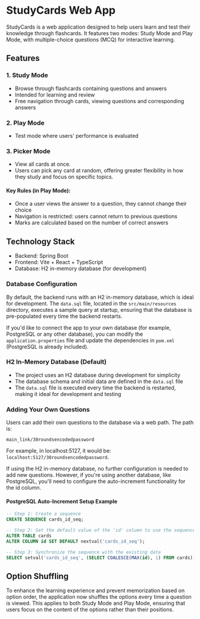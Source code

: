 # StudyCards Web App

StudyCards is a web application designed to help users learn and test their knowledge through flashcards. It features two modes: Study Mode and Play Mode, with multiple-choice questions (MCQ) for interactive learning.

## Features

### 1. Study Mode
- Browse through flashcards containing questions and answers
- Intended for learning and review
- Free navigation through cards, viewing questions and corresponding answers

### 2. Play Mode
- Test mode where users' performance is evaluated

### 3. Picker Mode
- View all cards at once.
- Users can pick any card at random, offering greater flexibility in how they study and focus on specific topics.

#### Key Rules (in Play Mode):
- Once a user views the answer to a question, they cannot change their choice
- Navigation is restricted: users cannot return to previous questions
- Marks are calculated based on the number of correct answers

## Technology Stack

- Backend: Spring Boot
- Frontend: Vite + React + TypeScript
- Database: H2 in-memory database (for development)

### Database Configuration

By default, the backend runs with an H2 in-memory database, which is ideal for development. The `data.sql` file, located in the `src/main/resources` directory, executes a sample query at startup, ensuring that the database is pre-populated every time the backend restarts.

If you'd like to connect the app to your own database (for example, PostgreSQL or any other database), you can modify the `application.properties` file and update the dependencies in `pom.xml` (PostgreSQL is already included).

### H2 In-Memory Database (Default)

- The project uses an H2 database during development for simplicity
- The database schema and initial data are defined in the `data.sql` file
- The `data.sql` file is executed every time the backend is restarted, making it ideal for development and testing

### Adding Your Own Questions

Users can add their own questions to the database via a web path. The path is:
```
main_link/30roundsencodedpassword
```
For example, in localhost:5127, it would be: `localhost:5127/30roundsencodedpassword`.

If using the H2 in-memory database, no further configuration is needed to add new questions. However, if you're using another database, like PostgreSQL, you'll need to configure the auto-increment functionality for the id column.

#### PostgreSQL Auto-Increment Setup Example

```sql
-- Step 1: Create a sequence
CREATE SEQUENCE cards_id_seq;

-- Step 2: Set the default value of the 'id' column to use the sequence
ALTER TABLE cards 
ALTER COLUMN id SET DEFAULT nextval('cards_id_seq'); 

-- Step 3: Synchronize the sequence with the existing data
SELECT setval('cards_id_seq', (SELECT COALESCE(MAX(id), 1) FROM cards)); 
```

## Option Shuffling

To enhance the learning experience and prevent memorization based on option order, the application now shuffles the options every time a question is viewed. This applies to both Study Mode and Play Mode, ensuring that users focus on the content of the options rather than their positions.
